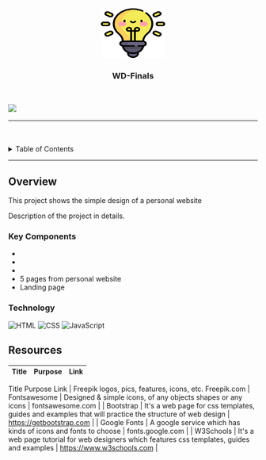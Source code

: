 <a name="readme-top">

<br/>

<br />
<div align="center">
  <a href="https://github.com/Bea3Ines/">
  <!-- TODO: If you want to add logo or banner you can add it here -->
    <img src="assets/img/idea_5641129.png" alt="Idea" width="130" height="100">
  </a>
<!-- TODO: Change Title to the name of the title of your Project -->
  <h3 align="center">WD-Finals</h3>
</div>
<!-- TODO: Make a short description -->
<div align="center">
</div>

<br />

<!-- TODO: Change the zyx-0314 into your github username  -->
<!-- TODO: Change the WD-Template-Project into the same name of your folder -->
![](https://visit-counter.vercel.app/counter.png?page=Bea3Ines/WD-Finals)

---

<br />
<br />

<!-- TODO: If you want to add more layers for your readme -->
<details>
  <summary>Table of Contents</summary>
  <ol>
    <li>
      <a href="#overview">Overview</a>
      <ol>
        <li>
          <a href="#key-components">Key Components</a>
        </li>
        <li>
          <a href="#technology">Technology</a>
        </li>
      </ol>
    </li>
    <li>
      <a href="#rule,-practices-and-principles">Rules, Practices and Principles</a>
      <!--<a href="#rule,-practices-and-principles">Rules, Practices and Principles</a>-->
    </li>
    <li>
      <a href="#resources">Resources</a>
    </li>
  </ol>
</details>

---

## Overview
This project shows the  simple design of a personal website 
<!-- TODO: To be changed -->
<!-- The following are just sample -->
Description of the project in details.

<!--Guiding Question:
- What is the project
- Whats the purpose
- What are key components
- What technology used and how it is used-->

### Key Components
<!-- TODO: List of Key Components -->
<!-- The following are just sample -->
- <!--MultiPage Website/Single Page Website-->
- <!--Parallax transition-->
- <!--Transactional-->
- 5 pages from personal website 
- Landing page
### Technology
<!-- TODO: List of Technology Used -->
![HTML](https://img.shields.io/badge/HTML-E34F26?style=for-the-badge&logo=html5&logoColor=white)
![CSS](https://img.shields.io/badge/CSS-1572B6?style=for-the-badge&logo=css3&logoColor=white)
![JavaScript](https://img.shields.io/badge/JavaScript-F7DF1E?style=for-the-badge&logo=javascript&logoColor=white)

<!--## Rules, Practices and Principles
1. Always use `WD-` in the front of the Title of the Project for the Subject followed by your custom naming.
2. Do not rename any .html files; always use `index.html` as the filename.
3. Place Files in their respective folders.
4. All file naming are in camel case.
   - Camel case is naming format where there is no white space in separation of each words, the first word is in all lower case while the succeding words first letter are in upper followed by lower cased letters.
   - ex.: buttonAnimatedStyle.css
5. Use only `External CSS`.
6. Renaming of Pages folder names are a must, and relates to what it is doing or data it holding.
7. File Structure to follow below.

```
WD-ProjectName
└─ assets
|   └─ css
|   |   └─ style.css
|   └─ img
|   |   └─ fileWith.jpeg/.jpg/.webp/.png
|   └─ js
|       └─ script.js
└─ pages
|  └─ pageName
|     └─ assets
|     |  └─ css
|     |  |  └─ style.css
|     |  └─ img
|     |  |  └─ fileWith.jpeg/.jpg/.webp/.png
|     |  └─ js
|     |     └─ script.js
|     └─ index.html
└─ index.html
└─ readme.md
```-->

## Resources

<!-- TODO: Add References -->
| Title | Purpose | Link |
|-|-|-|
Title	Purpose	Link
| Freepik	logos, pics, features, icons, etc.	Freepik.com
| Fontsawesome | Designed & simple icons, of any objects shapes or any icons | fontsawesome.com |
| Bootstrap	| It's a web page for css templates, guides and examples that will practice the structure of web design |	https://getbootstrap.com |
| Google Fonts | A google service which has kinds of icons and fonts to choose | fonts.google.com |
| W3Schools	| It's a web page tutorial for web designers which features css templates, guides and examples | https://www.w3schools.com |
